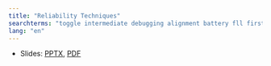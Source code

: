 ```yaml
---
title: "Reliability Techniques"
searchterms: "toggle intermediate debugging alignment battery fll first_lego_league coast reliability reliability_techniques"
lang: "en"
---
```

 <ul>
 <li class="ng-binding">Slides:
 <a href="translations/en-us/intermediate/MovingBlocks.pptx">PPTX</a>,
 <a href="translations/en-us/intermediate/MovingBlocks.pdf">PDF</a>
 </li>
 </ul>
